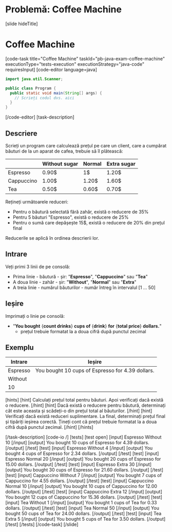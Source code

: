 ﻿# Problemă: Coffee Machine
[slide hideTitle]
# Coffee Machine
[code-task title="Coffee Machine" taskId="pb-java-exam-coffee-machine" executionType="tests-execution" executionStrategy="java-code" requiresInput]
[code-editor language=java]
```java
import java.util.Scanner;

public class Program {
  public static void main(String[] args) {
    // Scrieți codul dvs. aici
  }
}
```
[/code-editor]
[task-description]
## Descriere
Scrieți un program care calculează prețul pe care un client, care a cumpărat băuturi de la un aparat de cafea, trebuie să îl plătească:

|   | **Without sugar** | **Normal** | **Extra sugar** |
|---|---|---|---|
| Espresso | 0.90$ | 1$ | 1.20$ |
| Cappuccino | 1.00$ | 1.20$ | 1.60$ |
| Tea | 0.50$ | 0.60$ | 0.70$ |

Rețineți următoarele reduceri:
- Pentru o băutură selectată fără zahăr, există o reducere de 35%
- Pentru 5 băuturi "Espresso", există o reducere de 25%
- Pentru o sumă care depășește 15$, există o reducere de 20% din prețul final

Reducerile se aplică în ordinea descrierii lor.

## Intrare
Veți primi 3 linii de pe consolă:
- Prima linie - băutură - șir: "**Espresso**", "**Cappuccino**" sau "**Tea**" 
- A doua linie - zahăr - șir: "**Without**", "**Normal**" sau "**Extra**"
- A treia linie - numărul băuturilor - număr întreg în intervalul [1 ... 50]

## Ieșire
Imprimați o linie pe consolă:
- "**You bought** \{**count drinks**\} **cups of** \{**drink**\} **for** \{**total price**\} **dollars.**"
	 - prețul trebuie formatat la a doua cifră după punctul zecimal

## Exemplu
|**Intrare**|**Ieșire** |
| --- | --- |
| Espresso | You bought 10 cups of Espresso for 4.39 dollars. |
| Without |  |
| 10 |  |

[hints]
[hint]
Calculați prețul total pentru băuturi. Apoi verificați dacă există o reducere.
[/hint]
[hint]
Dacă există o reducere pentru băutură, determinați cât este aceasta și scădeți-o din prețul total al băuturilor.
[/hint]
[hint]
Verificați dacă există reduceri suplimentare.
La final, determinați prețul final și tipăriți ieșirea corectă. Țineți cont că prețul trebuie formatat la a doua cifră după punctul zecimal.
[/hint]
[/hints]

[/task-description]
[code-io /]
[tests]
[test open]
[input]
Espresso
Without
10
[/input]
[output]
You bought 10 cups of Espresso for 4.39 dollars.
[/output]
[/test]
[test]
[input]
Espresso
Without
4
[/input]
[output]
You bought 4 cups of Espresso for 2.34 dollars.
[/output]
[/test]
[test]
[input]
Espresso
Normal
20
[/input]
[output]
You bought 20 cups of Espresso for 15.00 dollars.
[/output]
[/test]
[test]
[input]
Espresso
Extra
30
[/input]
[output]
You bought 30 cups of Espresso for 21.60 dollars.
[/output]
[/test]
[test]
[input]
Cappuccino
Without
7
[/input]
[output]
You bought 7 cups of Cappuccino for 4.55 dollars.
[/output]
[/test]
[test]
[input]
Cappuccino
Normal
10
[/input]
[output]
You bought 10 cups of Cappuccino for 12.00 dollars.
[/output]
[/test]
[test]
[input]
Cappuccino
Extra
12
[/input]
[output]
You bought 12 cups of Cappuccino for 15.36 dollars.
[/output]
[/test]
[test]
[input]
Tea
Without
1
[/input]
[output]
You bought 1 cups of Tea for 0.33 dollars.
[/output]
[/test]
[test]
[input]
Tea
Normal
50
[/input]
[output]
You bought 50 cups of Tea for 24.00 dollars.
[/output]
[/test]
[test]
[input]
Tea
Extra
5
[/input]
[output]
You bought 5 cups of Tea for 3.50 dollars.
[/output]
[/test]
[/tests]
[/code-task]
[/slide]

